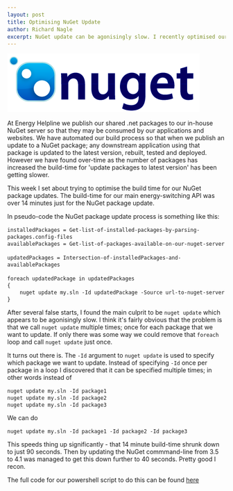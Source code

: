 ```yaml
---
layout: post
title: Optimising NuGet Update
author: Richard Nagle
excerpt: NuGet update can be agonisingly slow. I recently optimised our build process and found some ways to improve the speed.
---
```


![Nuget logo'](/images/nuget.png "Nuget logo")

At Energy Helpline we publish our shared .net packages to our in-house NuGet server so that they may be consumed by our applications and websites. We have automated our build process so that when we publish an update to a NuGet package; any downstream application using that package is updated to the latest version, rebuilt, tested and deployed. However we have found over-time as the number of packages has increased the build-time for 'update packages to latest version' has been getting slower.

This week I set about trying to optimise the build time for our NuGet package updates. The build-time for our main energy-switching API was over 14 minutes just for the NuGet package update. 

In pseudo-code the NuGet package update process is something like this:

```
installedPackages = Get-list-of-installed-packages-by-parsing-packages.config-files
availablePackages = Get-list-of-packages-available-on-our-nuget-server

updatedPackages = Intersection-of-installedPackages-and-availablePackages

foreach updatedPackage in updatedPackages
{
    nuget update my.sln -Id updatedPackage -Source url-to-nuget-server
}
```
After several false starts, I found the main culprit to be `nuget update` which appears to be agonisingly slow. I think it's fairly obvious that the problem is that we call `nuget update` multiple times; once for each package that we want to update. If only there was some way we could remove that `foreach` loop and call `nuget update` just once.

It turns out there is. The `-Id` argument to `nuget update` is used to specify which package we want to update. Instead of specifying `-Id` once per package in a loop I discovered that it can be specified multiple times; in other words instead of

```
nuget update my.sln -Id package1
nuget update my.sln -Id package2
nuget update my.sln -Id package3
```

We can do

```
nuget update my.sln -Id package1 -Id package2 -Id package3
```

This speeds thing up significantly - that 14 minute build-time shrunk down to just 90 seconds. Then by updating the NuGet commmand-line from 3.5 to 4.1 was managed to get this down further to 40 seconds. Pretty good I recon.

The full code for our powershell script to do this can be found [here](https://gist.github.com/richardnagle/2ffa63c3a9a711aa97c929192d8cbcef)